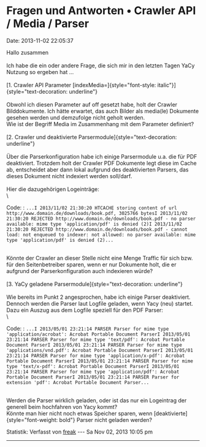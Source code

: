 Fragen und Antworten • Crawler API / Media / Parser
===================================================

Date: 2013-11-02 22:05:37

Hallo zusammen\
\
Ich habe die ein oder andere Frage, die sich mir in den letzten Tagen
YaCy Nutzung so ergeben hat \...\
\
[1. Crawler API Parameter
[indexMedia=]{style="font-style: italic"}]{style="text-decoration: underline"}\
\
Obwohl ich diesen Parameter auf off gesetzt habe, holt der Crawler
Bilddokumente. Ich hätte erwartet, das auch Bilder als media(le)
Dokumente gesehen werden und demzufolge nicht geholt werden.\
Wie ist der Begriff Media im Zusammenhang mit dem Parameter definiert?\
\
[2. Crawler und deaktivierte
Parsermodule]{style="text-decoration: underline"}\
\
Über die Parserkonfiguration habe ich einige Parsermodule u.a. die für
PDF deaktiviert. Trotzdem holt der Crawler PDF Dokumente legt diese im
Cache ab, entscheidet aber dann lokal aufgrund des deaktivierten
Parsers, das dieses Dokument nicht indexiert werden soll/darf.\
\
Hier die dazugehörigen Logeinträge:\
\

Code: 
:   `...I 2013/11/02 21:30:20 HTCACHE storing content of url http://www.domain.de/downloads/book.pdf, 3025766 bytesI 2013/11/02 21:30:20 REJECTED http://www.domain.de/downloads/book.pdf - no parser available: mime type 'application/pdf' is denied (2)I 2013/11/02 21:30:20 REJECTED http://www.domain.de/downloads/book.pdf - cannot load: not enqueued to indexer: not allowed: no parser available: mime type 'application/pdf' is denied (2)...`

\
Könnte der Crawler an dieser Stelle nicht eine Menge Traffic für sich
bzw. für den Seitenbetreiber sparen, wenn er nur Dokumente holt, die er
aufgrund der Parserkonfiguration auch indexieren würde?\
\
[3. YaCy geladene Parsermodule]{style="text-decoration: underline"}\
\
Wie bereits im Punkt 2 angesprochen, habe ich einige Parser deaktiviert.
Dennoch werden die Parser laut Logfile geladen, wenn Yacy (neu) startet.
Dazu ein Auszug aus dem Logfile speziell für den PDF Parser:\
\

Code: 
:   `...I 2013/05/01 23:21:14 PARSER Parser for mime type 'application/acrobat': Acrobat Portable Document ParserI 2013/05/01 23:21:14 PARSER Parser for mime type 'text/pdf': Acrobat Portable Document ParserI 2013/05/01 23:21:14 PARSER Parser for mime type 'applications/vnd.pdf': Acrobat Portable Document ParserI 2013/05/01 23:21:14 PARSER Parser for mime type 'application/x-pdf': Acrobat Portable Document ParserI 2013/05/01 23:21:14 PARSER Parser for mime type 'text/x-pdf': Acrobat Portable Document ParserI 2013/05/01 23:21:14 PARSER Parser for mime type 'application/pdf': Acrobat Portable Document ParserI 2013/05/01 23:21:14 PARSER Parser for extension 'pdf': Acrobat Portable Document Parser...`

\
Werden die Parser wirklich geladen, oder ist das nur ein Logeintrag der
generell beim hochfahren von Yacy kommt?\
Könnte man hier nicht noch etwas Speicher sparen, wenn
[deaktivierte]{style="font-weight: bold"} Parser nicht geladen werden?

Statistik: Verfasst von
[freak](http://forum.yacy-websuche.de/memberlist.php?mode=viewprofile&u=9007)
--- Sa Nov 02, 2013 10:05 pm

------------------------------------------------------------------------
